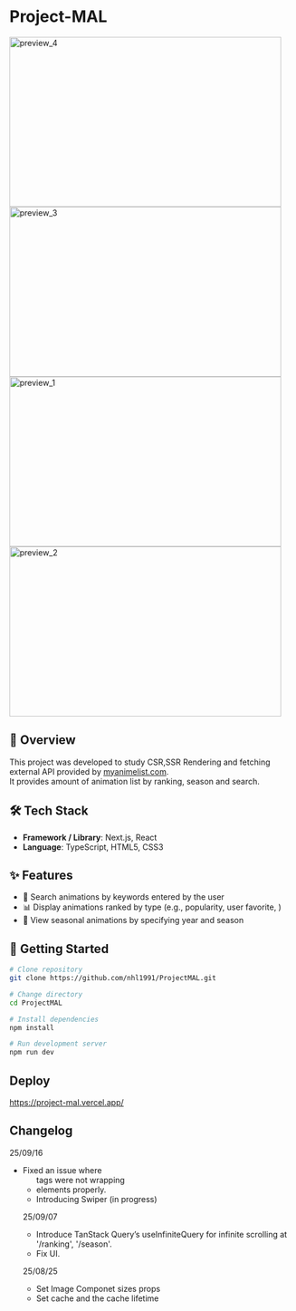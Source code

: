 # Project-MAL
<img width="480" height="300" alt="preview_4" src="https://github.com/user-attachments/assets/91625f25-1524-4bc2-b3df-1cc8125c7c85" />
<img width="480" height="300" alt="preview_3" src="https://github.com/user-attachments/assets/2f160cb5-4b88-4555-81c7-8bf2e6e39edb" />
<img width="480" height="300" alt="preview_1" src="https://github.com/user-attachments/assets/6975a34c-8def-4719-8b89-95072a87ecd7" />
<img width="480" height="300" alt="preview_2" src="https://github.com/user-attachments/assets/9e63fa95-7aab-427b-a871-d8b800a5d941" />



## 📖 Overview
This project was developed to study CSR,SSR Rendering and fetching external API provided by <a href="https://myanimelist.net/apiconfig/references/api/v2">myanimelist.com</a>.<br/>
It provides amount of animation list by ranking, season and search.

## 🛠 Tech Stack
- **Framework / Library**: Next.js, React 
- **Language**: TypeScript, HTML5, CSS3  
 

## ✨ Features
- 🔎 Search animations by keywords entered by the user
- 📊 Display animations ranked by type (e.g., popularity, user favorite, )
- 📅 View seasonal animations by specifying year and season

## 🚀 Getting Started
```bash
# Clone repository
git clone https://github.com/nhl1991/ProjectMAL.git

# Change directory
cd ProjectMAL

# Install dependencies
npm install

# Run development server
npm run dev
```

## Deploy
https://project-mal.vercel.app/



## Changelog
25/09/16
- Fixed an issue where <ul> tags were not wrapping <li> elements properly.
- Introducing Swiper (in progress)

25/09/07
- Introduce TanStack Query’s useInfiniteQuery for infinite scrolling at '/ranking', '/season'.
- Fix UI.

25/08/25
- Set Image Componet sizes props
- Set cache and the cache lifetime